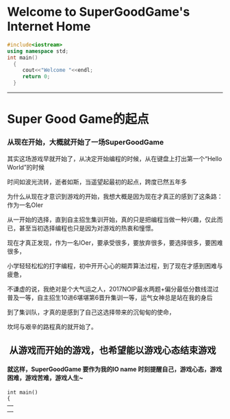 # Welcome to SuperGoodGame's Internet Home
```C++
#include<iostream>
using namespace std;
int main()
  {
     cout<<"Welcome "<<endl;
     return 0;
  }
```
***
# Super Good Game的起点

### 从现在开始，大概就开始了一场SuperGoodGame

其实这场游戏早就开始了，从决定开始编程的时候，从在键盘上打出第一个“Hello World”的时候

时间如波光流转，逝者如斯，当遥望起最初的起点，跨度已然五年多

为什么从现在才意识到游戏的开始，我想大概是因为现在才真正的感到了这条路：作为一名OIer

从一开始的选择，直到自主招生集训开始，真的只是把编程当做一种兴趣，仅此而已，甚至当初选择编程也只是因为对游戏的热衷和憧憬。

现在才真正发现，作为一名IOer，要承受很多，要放弃很多，要选择很多，要困难很多，

小学轻轻松松的打字编程，初中开开心心的糊弄算法过程，到了现在才感到困难与疲惫，

不谦虚的说，我绝对是个大气运之人，2017NOIP最水两题+偏分最低分数线混过普及一等，自主招生10进6堪堪第6晋升集训一等，运气女神总是站在我的身后

到了集训队，才真的是感到了自己这选择带来的沉甸甸的使命，

坎坷与艰辛的路程真的就开始了。

##  从游戏而开始的游戏，也希望能以游戏心态结束游戏
#### 就这样，SuperGoodGame 要作为我的IO name 时刻提醒自己，游戏心态，游戏困难，游戏苦难，游戏人生~
```
int main()
{
……
……
```
